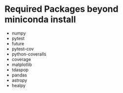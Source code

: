 # Required Packages beyond miniconda install
- numpy
- pytest
- future
- pytest-cov
- python-coveralls
- coverage
- matplotlib
- tdaspop
- pandas
- astropy
- healpy
